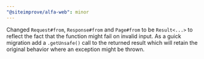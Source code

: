 ```yaml
---
"@siteimprove/alfa-web": minor
---
```


Changed `Request#from`, `Response#from` and `Page#from` to be `Result<...>` to reflect the fact that the function might fail on invalid input. As a guick migration add a `.getUnsafe()` call to the returned result which will retain the original behavior where an exception might be thrown.
